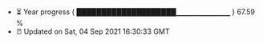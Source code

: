 - ⏳ Year progress { ████████████████████▁▁▁▁▁▁▁▁▁▁ } 67.59 %
- ⏰ Updated on Sat, 04 Sep 2021 16:30:33 GMT


